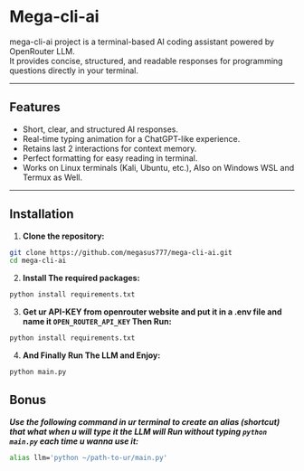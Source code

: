 # Mega-cli-ai

mega-cli-ai project is a terminal-based AI coding assistant powered by OpenRouter LLM.  
It provides concise, structured, and readable responses for programming questions directly in your terminal.

---

## Features

- Short, clear, and structured AI responses.
- Real-time typing animation for a ChatGPT-like experience.
- Retains last 2 interactions for context memory.
- Perfect formatting for easy reading in terminal.
- Works on Linux terminals (Kali, Ubuntu, etc.), Also on Windows WSL and Termux as Well.

---

## Installation

1. **Clone the repository:**

```bash
git clone https://github.com/megasus777/mega-cli-ai.git
cd mega-cli-ai
```
2. **Install The required packages:**
```bash
python install requirements.txt
```
3. **Get ur API-KEY from openrouter website and put it in a .env file and name it ``OPEN_ROUTER_API_KEY`` Then Run:**
```bash
python install requirements.txt
```
4. **And Finally Run The LLM and Enjoy:**
```bash
python main.py
```
## Bonus
***Use the following command in ur terminal to create an alias (shortcut) that what when u will type it the LLM will Run without typing ``python main.py`` each time u wanna use it:***
```bash
alias llm='python ~/path-to-ur/main.py'
```